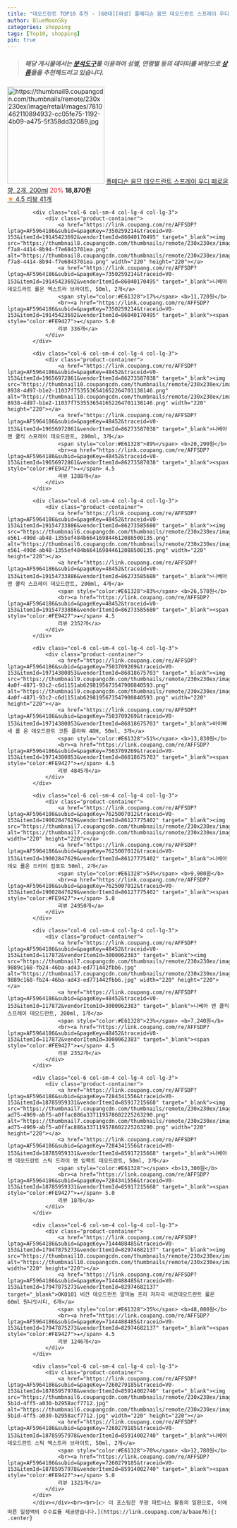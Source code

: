 ```yaml
---
title: "데오드란트 TOP10 추천 - [60대][여성] 폴메디슨 옴므 데오드란트 스프레이 우디 페로몬향, 2개, 200ml"
author: BlueMoonSky
categories: shopping
tags: [Top10, shopping]
pin: true
---
```


> ##### 해당 게시물에서는 [**분석도구**](https://itemscout.io/)를 이용하여 **성별**, **연령별** 등의 데이터를 바탕으로 [**상품**](https://link.coupang.com/a/baae76)들을 추천해드리고 있습니다.
<div class="container"><div class="row">
            <div class="col-6 col-sm-4 col-lg-4 col-lg-3">
                <div class="product-container">
                    <a href="https://link.coupang.com/re/AFFSDP?lptag=AF5964186&subid=&pageKey=7352218151&traceid=V0-153&itemId=18626934922&vendorItemId=71810349811" target="_blank"><img src="https://thumbnail9.coupangcdn.com/thumbnails/remote/230x230ex/image/retail/images/7810462110894932-cc05fe75-1192-4b09-a475-5f358dd32089.jpg" alt="https://thumbnail9.coupangcdn.com/thumbnails/remote/230x230ex/image/retail/images/7810462110894932-cc05fe75-1192-4b09-a475-5f358dd32089.jpg" width="220" height="220"></a>
                    <a href="https://link.coupang.com/re/AFFSDP?lptag=AF5964186&subid=&pageKey=7352218151&traceid=V0-153&itemId=18626934922&vendorItemId=71810349811" target="_blank">폴메디슨 옴므 데오드란트 스프레이 우디 페로몬향, 2개, 200ml</a>
                    <span style="color:#E61328">20%</span> <b>18,870원</b>
                    <br><a href="https://link.coupang.com/re/AFFSDP?lptag=AF5964186&subid=&pageKey=7352218151&traceid=V0-153&itemId=18626934922&vendorItemId=71810349811" target="_blank"><span style="color:#FE9427">★</span> 4.5
                    리뷰 41개</a>
                </div>
            </div>
            
            <div class="col-6 col-sm-4 col-lg-4 col-lg-3">
                <div class="product-container">
                    <a href="https://link.coupang.com/re/AFFSDP?lptag=AF5964186&subid=&pageKey=7350259214&traceid=V0-153&itemId=19145423692&vendorItemId=86040170495" target="_blank"><img src="https://thumbnail8.coupangcdn.com/thumbnails/remote/230x230ex/image/retail/images/2023/05/22/11/1/4e89a5ac-f7a8-4414-8b94-f7e6843701ea.png" alt="https://thumbnail8.coupangcdn.com/thumbnails/remote/230x230ex/image/retail/images/2023/05/22/11/1/4e89a5ac-f7a8-4414-8b94-f7e6843701ea.png" width="220" height="220"></a>
                    <a href="https://link.coupang.com/re/AFFSDP?lptag=AF5964186&subid=&pageKey=7350259214&traceid=V0-153&itemId=19145423692&vendorItemId=86040170495" target="_blank">니베아 데오드라트 롤온 엑스트라 브라이트, 50ml, 2개</a>
                    <span style="color:#E61328">17%</span> <b>11,720원</b>
                    <br><a href="https://link.coupang.com/re/AFFSDP?lptag=AF5964186&subid=&pageKey=7350259214&traceid=V0-153&itemId=19145423692&vendorItemId=86040170495" target="_blank"><span style="color:#FE9427">★</span> 5.0
                    리뷰 336개</a>
                </div>
            </div>
            
            <div class="col-6 col-sm-4 col-lg-4 col-lg-3">
                <div class="product-container">
                    <a href="https://link.coupang.com/re/AFFSDP?lptag=AF5964186&subid=&pageKey=48452&traceid=V0-153&itemId=19656972861&vendorItemId=86273587038" target="_blank"><img src="https://thumbnail10.coupangcdn.com/thumbnails/remote/230x230ex/image/retail/images/7349284b-8938-4d97-b1e2-11037f7535536541652264701138146.png" alt="https://thumbnail10.coupangcdn.com/thumbnails/remote/230x230ex/image/retail/images/7349284b-8938-4d97-b1e2-11037f7535536541652264701138146.png" width="220" height="220"></a>
                    <a href="https://link.coupang.com/re/AFFSDP?lptag=AF5964186&subid=&pageKey=48452&traceid=V0-153&itemId=19656972861&vendorItemId=86273587038" target="_blank">니베아 맨 쿨킥 스프레이 데오드란트, 200ml, 3개</a>
                    <span style="color:#E61328">89%</span> <b>20,290원</b>
                    <br><a href="https://link.coupang.com/re/AFFSDP?lptag=AF5964186&subid=&pageKey=48452&traceid=V0-153&itemId=19656972861&vendorItemId=86273587038" target="_blank"><span style="color:#FE9427">★</span> 4.5
                    리뷰 1288개</a>
                </div>
            </div>
            
            <div class="col-6 col-sm-4 col-lg-4 col-lg-3">
                <div class="product-container">
                    <a href="https://link.coupang.com/re/AFFSDP?lptag=AF5964186&subid=&pageKey=48452&traceid=V0-153&itemId=19154733886&vendorItemId=86273585680" target="_blank"><img src="https://thumbnail6.coupangcdn.com/thumbnails/remote/230x230ex/image/retail/images/9a535b08-e561-490d-ab48-1355ef484b664169844612088500135.png" alt="https://thumbnail6.coupangcdn.com/thumbnails/remote/230x230ex/image/retail/images/9a535b08-e561-490d-ab48-1355ef484b664169844612088500135.png" width="220" height="220"></a>
                    <a href="https://link.coupang.com/re/AFFSDP?lptag=AF5964186&subid=&pageKey=48452&traceid=V0-153&itemId=19154733886&vendorItemId=86273585680" target="_blank">니베아 맨 쿨킥 스프레이 데오드란트, 200ml, 4개</a>
                    <span style="color:#E61328">83%</span> <b>26,570원</b>
                    <br><a href="https://link.coupang.com/re/AFFSDP?lptag=AF5964186&subid=&pageKey=48452&traceid=V0-153&itemId=19154733886&vendorItemId=86273585680" target="_blank"><span style="color:#FE9427">★</span> 4.5
                    리뷰 2352개</a>
                </div>
            </div>
            
            <div class="col-6 col-sm-4 col-lg-4 col-lg-3">
                <div class="product-container">
                    <a href="https://link.coupang.com/re/AFFSDP?lptag=AF5964186&subid=&pageKey=7503709269&traceid=V0-153&itemId=19714380853&vendorItemId=86818675703" target="_blank"><img src="https://thumbnail9.coupangcdn.com/thumbnails/remote/230x230ex/image/retail/images/378a13f1-4a0f-4871-93c2-c6d1151ab6298195673547900840593.png" alt="https://thumbnail9.coupangcdn.com/thumbnails/remote/230x230ex/image/retail/images/378a13f1-4a0f-4871-93c2-c6d1151ab6298195673547900840593.png" width="220" height="220"></a>
                    <a href="https://link.coupang.com/re/AFFSDP?lptag=AF5964186&subid=&pageKey=7503709269&traceid=V0-153&itemId=19714380853&vendorItemId=86818675703" target="_blank">바이빠세 롤 온 데오드란트 코튼 플라워 48H, 50ml, 3개</a>
                    <span style="color:#E61328">51%</span> <b>13,830원</b>
                    <br><a href="https://link.coupang.com/re/AFFSDP?lptag=AF5964186&subid=&pageKey=7503709269&traceid=V0-153&itemId=19714380853&vendorItemId=86818675703" target="_blank"><span style="color:#FE9427">★</span> 4.5
                    리뷰 4845개</a>
                </div>
            </div>
            
            <div class="col-6 col-sm-4 col-lg-4 col-lg-3">
                <div class="product-container">
                    <a href="https://link.coupang.com/re/AFFSDP?lptag=AF5964186&subid=&pageKey=7625007012&traceid=V0-153&itemId=19002847629&vendorItemId=86127775402" target="_blank"><img src="https://thumbnail7.coupangcdn.com/thumbnails/remote/230x230ex/image/vendor_inventory/5da2/d99ee166cf98ecf6740d541dfa918a35a18c7d49b557d47195cec52114f0.JPG" alt="https://thumbnail7.coupangcdn.com/thumbnails/remote/230x230ex/image/vendor_inventory/5da2/d99ee166cf98ecf6740d541dfa918a35a18c7d49b557d47195cec52114f0.JPG" width="220" height="220"></a>
                    <a href="https://link.coupang.com/re/AFFSDP?lptag=AF5964186&subid=&pageKey=7625007012&traceid=V0-153&itemId=19002847629&vendorItemId=86127775402" target="_blank">니베아 데오 롤온 드라이 컴포트 50ml, 2개</a>
                    <span style="color:#E61328">54%</span> <b>9,900원</b>
                    <br><a href="https://link.coupang.com/re/AFFSDP?lptag=AF5964186&subid=&pageKey=7625007012&traceid=V0-153&itemId=19002847629&vendorItemId=86127775402" target="_blank"><span style="color:#FE9427">★</span> 5.0
                    리뷰 24950개</a>
                </div>
            </div>
            
            <div class="col-6 col-sm-4 col-lg-4 col-lg-3">
                <div class="product-container">
                    <a href="https://link.coupang.com/re/AFFSDP?lptag=AF5964186&subid=&pageKey=48452&traceid=V0-153&itemId=117872&vendorItemId=3000062383" target="_blank"><img src="https://thumbnail7.coupangcdn.com/thumbnails/remote/230x230ex/image/retail/images/8405062684864952-9889c168-fb24-46ba-ad43-ed771442fbb6.jpg" alt="https://thumbnail7.coupangcdn.com/thumbnails/remote/230x230ex/image/retail/images/8405062684864952-9889c168-fb24-46ba-ad43-ed771442fbb6.jpg" width="220" height="220"></a>
                    <a href="https://link.coupang.com/re/AFFSDP?lptag=AF5964186&subid=&pageKey=48452&traceid=V0-153&itemId=117872&vendorItemId=3000062383" target="_blank">니베아 맨 쿨킥 스프레이 데오드란트, 200ml, 1개</a>
                    <span style="color:#E61328">23%</span> <b>7,240원</b>
                    <br><a href="https://link.coupang.com/re/AFFSDP?lptag=AF5964186&subid=&pageKey=48452&traceid=V0-153&itemId=117872&vendorItemId=3000062383" target="_blank"><span style="color:#FE9427">★</span> 4.5
                    리뷰 2352개</a>
                </div>
            </div>
            
            <div class="col-6 col-sm-4 col-lg-4 col-lg-3">
                <div class="product-container">
                    <a href="https://link.coupang.com/re/AFFSDP?lptag=AF5964186&subid=&pageKey=7284341556&traceid=V0-153&itemId=18785959331&vendorItemId=85917215668" target="_blank"><img src="https://thumbnail7.coupangcdn.com/thumbnails/remote/230x230ex/image/retail/images/5f463b24-ad75-4969-abf5-a0ffac886a337119578602225263290.png" alt="https://thumbnail7.coupangcdn.com/thumbnails/remote/230x230ex/image/retail/images/5f463b24-ad75-4969-abf5-a0ffac886a337119578602225263290.png" width="220" height="220"></a>
                    <a href="https://link.coupang.com/re/AFFSDP?lptag=AF5964186&subid=&pageKey=7284341556&traceid=V0-153&itemId=18785959331&vendorItemId=85917215668" target="_blank">니베아 맨 데오드란트 스틱 드라이 앤 임팩트 데오드란트, 50ml, 2개</a>
                    <span style="color:#E61328"></span> <b>13,300원</b>
                    <br><a href="https://link.coupang.com/re/AFFSDP?lptag=AF5964186&subid=&pageKey=7284341556&traceid=V0-153&itemId=18785959331&vendorItemId=85917215668" target="_blank"><span style="color:#FE9427">★</span> 5.0
                    리뷰 18개</a>
                </div>
            </div>
            
            <div class="col-6 col-sm-4 col-lg-4 col-lg-3">
                <div class="product-container">
                    <a href="https://link.coupang.com/re/AFFSDP?lptag=AF5964186&subid=&pageKey=7144488485&traceid=V0-153&itemId=17947875273&vendorItemId=82974682137" target="_blank"><img src="https://thumbnail10.coupangcdn.com/thumbnails/remote/230x230ex/image/vendor_inventory/b68f/8bfcc142ef03b30ba310ae425995ee12a29993b5ed153634f44623b9fc18.jpg" alt="https://thumbnail10.coupangcdn.com/thumbnails/remote/230x230ex/image/vendor_inventory/b68f/8bfcc142ef03b30ba310ae425995ee12a29993b5ed153634f44623b9fc18.jpg" width="220" height="220"></a>
                    <a href="https://link.coupang.com/re/AFFSDP?lptag=AF5964186&subid=&pageKey=7144488485&traceid=V0-153&itemId=17947875273&vendorItemId=82974682137" target="_blank">OKO101 비건 데오드란트 알미늄 프리 저자극 비건데오드란트 롤온 60ml 원나잇시티, 6개</a>
                    <span style="color:#E61328">35%</span> <b>48,000원</b>
                    <br><a href="https://link.coupang.com/re/AFFSDP?lptag=AF5964186&subid=&pageKey=7144488485&traceid=V0-153&itemId=17947875273&vendorItemId=82974682137" target="_blank"><span style="color:#FE9427">★</span> 4.5
                    리뷰 1246개</a>
                </div>
            </div>
            
            <div class="col-6 col-sm-4 col-lg-4 col-lg-3">
                <div class="product-container">
                    <a href="https://link.coupang.com/re/AFFSDP?lptag=AF5964186&subid=&pageKey=7260279185&traceid=V0-153&itemId=18785957978&vendorItemId=85914002740" target="_blank"><img src="https://thumbnail6.coupangcdn.com/thumbnails/remote/230x230ex/image/retail/images/2023/05/09/11/8/202b01f2-5b1d-4ff5-a030-b2958acf7712.jpg" alt="https://thumbnail6.coupangcdn.com/thumbnails/remote/230x230ex/image/retail/images/2023/05/09/11/8/202b01f2-5b1d-4ff5-a030-b2958acf7712.jpg" width="220" height="220"></a>
                    <a href="https://link.coupang.com/re/AFFSDP?lptag=AF5964186&subid=&pageKey=7260279185&traceid=V0-153&itemId=18785957978&vendorItemId=85914002740" target="_blank">니베아 데오드란트 스틱 엑스트라 브라이트, 50ml, 2개</a>
                    <span style="color:#E61328">70%</span> <b>12,780원</b>
                    <br><a href="https://link.coupang.com/re/AFFSDP?lptag=AF5964186&subid=&pageKey=7260279185&traceid=V0-153&itemId=18785957978&vendorItemId=85914002740" target="_blank"><span style="color:#FE9427">★</span> 5.0
                    리뷰 1321개</a>
                </div>
            </div>
            </div></div><br><br>[👉 이 포스팅은 쿠팡 파트너스 활동의 일환으로, 이에 따른 일정액의 수수료를 제공받습니다.](https://link.coupang.com/a/baae76){: .center}